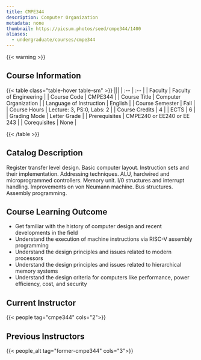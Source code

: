 ```yaml
---
title: CMPE344
description: Computer Organization
metadata: none
thumbnail: https://picsum.photos/seed/cmpe344/1400
aliases:
  - undergraduate/courses/cmpe344
---
```


{{< warning >}}
## Course Information

<!-- prettier-ignore-start -->
{{< table class="table-hover table-sm" >}}
|||
| :-- | :-- |
| Faculty | Faculty of Engineering |
| Course Code | CMPE344 |
| Course Title | Computer Organization |
| Language of Instruction | English |
| Course Semester | Fall |
| Course Hours | Lecture: 3, PS:0, Labs: 2 |
| Course Credits | 4 |
| ECTS | 6 |
| Grading Mode | Letter Grade |
| Prerequisites | CMPE240 or EE240 or EE 243 |
| Corequisites | None |

{{< /table >}}
<!-- prettier-ignore-end -->

## Catalog Description

Register transfer level design. Basic computer layout. Instruction sets and
their implementation. Addressing techniques. ALU, hardwired and microprogrammed
controllers. Memory unit. I/0 structures and interrupt handling. Improvements on
von Neumann machine. Bus structures. Assembly programming.

## Course Learning Outcome

- Get familiar with the history of computer design and recent developments in the field
- Understand the execution of machine instructions via RISC-V assembly programming
- Understand the design principles and issues related to modern processors
- Understand the design principles and issues related to hierarchical memory systems
- Understand the design criteria for computers like performance, power efficiency, cost, and security

## Current Instructor

{{< people tag="cmpe344" cols="2">}}

## Previous Instructors

{{< people_alt tag="former-cmpe344" cols="3">}}
